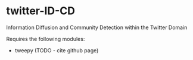 twitter-ID-CD
=============

Information Diffusion and Community Detection within the Twitter
Domain

Requires the following modules:
 - tweepy (TODO - cite github page)
